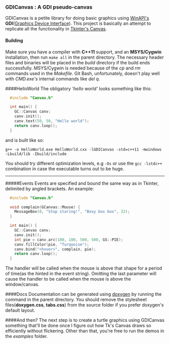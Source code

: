 ### GDICanvas : A GDI pseudo-canvas
GDICanvas is a petite library for doing basic graphics using  [WinAPI's](http://msdn.microsoft.com/en-us/library/ff818516.aspx) **GDI**([Graphics Device Interface](http://msdn.microsoft.com/en-us/library/windows/desktop/dd145203.aspx)).
This project is basically an attempt to replicate all the functionality in [Tkinter's Canvas](http://www.effbot.org/tkinterbook/canvas.htm).

#### Building

Make sure you have a compiler with **C++11** support, and an **MSYS/Cygwin** installation,
then run `make all` in the parent directory.
The necessary header files and binaries will be placed in the *build*
directory if the build ends successfully.
MSYS/Cygwin is needed because of the *cp* and *rm* commands used in the *Makefile*.
Git Bash, unfortunately, doesn't play well with *CMD.exe's* internal commands like *del q*.

####HelloWorld
The obligatory *'hello world'* looks something like this:

```C++
  #include "Canvas.h"

  int main() {
    GC::Canvas canv;
    canv.init();
    canv.text(50, 50, "Hello world");
    return canv.loop();
  }
```

and is built like so:

    g++ -o HelloWorld.exe HelloWorld.cxx -lGDICanvas -std=c++11 -mwindows -Lbuild/lib -Ibuild/include

You should try different optimization levels, e.g `-Os` or use the `gcc -lstdc++`
combination in case the executable turns out to be huge.

_____

#####Events
Events are specified and bound the same way as in Tkinter, delimited by angled
brackets. An example:

```C++
  #include "Canvas.h"

  void complain(GCanvas::Mouse) {
    MessageBox(0, "Stop staring!", "Boxy box box", 32);
  }

  int main() {
    GC::Canvas canv;
    canv.init();
    int pie = canv.arc(100, 100, 500, 500, GS::PIE);
    canv.fillColor(pie, "Turquoise");
    canv.bind("<hover>", complain, pie);
    return canv.loop();
  }

```

The handler will be called when the mouse is above that shape for a period of
time(as the hinted in the event string). Omitting the last parameter will cause
the handler to be called when the mouse is above the window/canvas.

####Docs
Documentation can be generated using [doxygen](http://www.doxygen.org/index.html)
by running the command in the parent directory.
You should remove the stylesheet files(**doxygen.css**, **tabs.css**) from the
source folder if you prefer doxygen's default layout.

####And then?
The next step is to create a turtle graphics using GDICanvas something that'll be
done once I figure out how Tk's Canvas draws so efficiently without flickering.
Other than that, you're free to run the demos in the *examples* folder.


